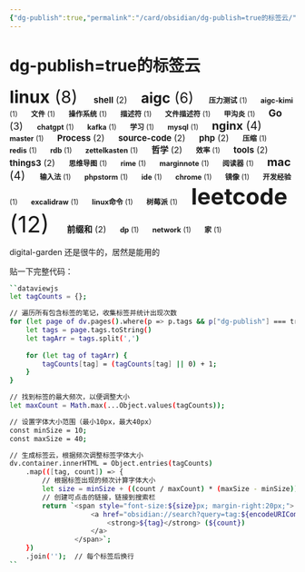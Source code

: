 ```yaml
---
{"dg-publish":true,"permalink":"/card/obsidian/dg-publish=true的标签云/","noteIcon":"2","created":"2024-10-23T20:19:22+08:00","updated":"2024-10-23T20:28:06+08:00"}
---
```



# dg-publish=true的标签云

<span style="font-size:30px; margin-right:20px;">
                    <a href="obsidian://search?query=tag:linux" style="text-decoration:none; color:inherit;">
                        <strong>linux</strong> (8)
                    </a>
                </span><span style="font-size:15px; margin-right:20px;">
                    <a href="obsidian://search?query=tag:shell" style="text-decoration:none; color:inherit;">
                        <strong>shell</strong> (2)
                    </a>
                </span><span style="font-size:25px; margin-right:20px;">
                    <a href="obsidian://search?query=tag:aigc" style="text-decoration:none; color:inherit;">
                        <strong>aigc</strong> (6)
                    </a>
                </span><span style="font-size:12.5px; margin-right:20px;">
                    <a href="obsidian://search?query=tag:%E5%8E%8B%E5%8A%9B%E6%B5%8B%E8%AF%95" style="text-decoration:none; color:inherit;">
                        <strong>压力测试</strong> (1)
                    </a>
                </span><span style="font-size:12.5px; margin-right:20px;">
                    <a href="obsidian://search?query=tag:aigc-kimi" style="text-decoration:none; color:inherit;">
                        <strong>aigc-kimi</strong> (1)
                    </a>
                </span><span style="font-size:12.5px; margin-right:20px;">
                    <a href="obsidian://search?query=tag:%E6%96%87%E4%BB%B6" style="text-decoration:none; color:inherit;">
                        <strong>文件</strong> (1)
                    </a>
                </span><span style="font-size:12.5px; margin-right:20px;">
                    <a href="obsidian://search?query=tag:%E6%93%8D%E4%BD%9C%E7%B3%BB%E7%BB%9F" style="text-decoration:none; color:inherit;">
                        <strong>操作系统</strong> (1)
                    </a>
                </span><span style="font-size:12.5px; margin-right:20px;">
                    <a href="obsidian://search?query=tag:%E6%8F%8F%E8%BF%B0%E7%AC%A6" style="text-decoration:none; color:inherit;">
                        <strong>描述符</strong> (1)
                    </a>
                </span><span style="font-size:12.5px; margin-right:20px;">
                    <a href="obsidian://search?query=tag:%E6%96%87%E4%BB%B6%E6%8F%8F%E8%BF%B0%E7%AC%A6" style="text-decoration:none; color:inherit;">
                        <strong>文件描述符</strong> (1)
                    </a>
                </span><span style="font-size:12.5px; margin-right:20px;">
                    <a href="obsidian://search?query=tag:%E7%94%B2%E6%B2%9F%E7%82%8E" style="text-decoration:none; color:inherit;">
                        <strong>甲沟炎</strong> (1)
                    </a>
                </span><span style="font-size:17.5px; margin-right:20px;">
                    <a href="obsidian://search?query=tag:Go" style="text-decoration:none; color:inherit;">
                        <strong>Go</strong> (3)
                    </a>
                </span><span style="font-size:12.5px; margin-right:20px;">
                    <a href="obsidian://search?query=tag:chatgpt" style="text-decoration:none; color:inherit;">
                        <strong>chatgpt</strong> (1)
                    </a>
                </span><span style="font-size:12.5px; margin-right:20px;">
                    <a href="obsidian://search?query=tag:kafka" style="text-decoration:none; color:inherit;">
                        <strong>kafka</strong> (1)
                    </a>
                </span><span style="font-size:12.5px; margin-right:20px;">
                    <a href="obsidian://search?query=tag:%E5%AD%A6%E4%B9%A0" style="text-decoration:none; color:inherit;">
                        <strong>学习</strong> (1)
                    </a>
                </span><span style="font-size:12.5px; margin-right:20px;">
                    <a href="obsidian://search?query=tag:mysql" style="text-decoration:none; color:inherit;">
                        <strong>mysql</strong> (1)
                    </a>
                </span><span style="font-size:20px; margin-right:20px;">
                    <a href="obsidian://search?query=tag:nginx" style="text-decoration:none; color:inherit;">
                        <strong>nginx</strong> (4)
                    </a>
                </span><span style="font-size:12.5px; margin-right:20px;">
                    <a href="obsidian://search?query=tag:master" style="text-decoration:none; color:inherit;">
                        <strong>master</strong> (1)
                    </a>
                </span><span style="font-size:15px; margin-right:20px;">
                    <a href="obsidian://search?query=tag:Process" style="text-decoration:none; color:inherit;">
                        <strong>Process</strong> (2)
                    </a>
                </span><span style="font-size:15px; margin-right:20px;">
                    <a href="obsidian://search?query=tag:source-code" style="text-decoration:none; color:inherit;">
                        <strong>source-code</strong> (2)
                    </a>
                </span><span style="font-size:15px; margin-right:20px;">
                    <a href="obsidian://search?query=tag:php" style="text-decoration:none; color:inherit;">
                        <strong>php</strong> (2)
                    </a>
                </span><span style="font-size:12.5px; margin-right:20px;">
                    <a href="obsidian://search?query=tag:%E5%8E%8B%E7%BC%A9" style="text-decoration:none; color:inherit;">
                        <strong>压缩</strong> (1)
                    </a>
                </span><span style="font-size:12.5px; margin-right:20px;">
                    <a href="obsidian://search?query=tag:redis" style="text-decoration:none; color:inherit;">
                        <strong>redis</strong> (1)
                    </a>
                </span><span style="font-size:12.5px; margin-right:20px;">
                    <a href="obsidian://search?query=tag:rdb" style="text-decoration:none; color:inherit;">
                        <strong>rdb</strong> (1)
                    </a>
                </span><span style="font-size:12.5px; margin-right:20px;">
                    <a href="obsidian://search?query=tag:zettelkasten" style="text-decoration:none; color:inherit;">
                        <strong>zettelkasten</strong> (1)
                    </a>
                </span><span style="font-size:15px; margin-right:20px;">
                    <a href="obsidian://search?query=tag:%E5%93%B2%E5%AD%A6" style="text-decoration:none; color:inherit;">
                        <strong>哲学</strong> (2)
                    </a>
                </span><span style="font-size:12.5px; margin-right:20px;">
                    <a href="obsidian://search?query=tag:%E6%95%88%E7%8E%87" style="text-decoration:none; color:inherit;">
                        <strong>效率</strong> (1)
                    </a>
                </span><span style="font-size:15px; margin-right:20px;">
                    <a href="obsidian://search?query=tag:tools" style="text-decoration:none; color:inherit;">
                        <strong>tools</strong> (2)
                    </a>
                </span><span style="font-size:15px; margin-right:20px;">
                    <a href="obsidian://search?query=tag:things3" style="text-decoration:none; color:inherit;">
                        <strong>things3</strong> (2)
                    </a>
                </span><span style="font-size:12.5px; margin-right:20px;">
                    <a href="obsidian://search?query=tag:%E6%80%9D%E7%BB%B4%E5%AF%BC%E5%9B%BE" style="text-decoration:none; color:inherit;">
                        <strong>思维导图</strong> (1)
                    </a>
                </span><span style="font-size:12.5px; margin-right:20px;">
                    <a href="obsidian://search?query=tag:rime" style="text-decoration:none; color:inherit;">
                        <strong>rime</strong> (1)
                    </a>
                </span><span style="font-size:12.5px; margin-right:20px;">
                    <a href="obsidian://search?query=tag:marginnote" style="text-decoration:none; color:inherit;">
                        <strong>marginnote</strong> (1)
                    </a>
                </span><span style="font-size:12.5px; margin-right:20px;">
                    <a href="obsidian://search?query=tag:%E9%98%85%E8%AF%BB%E5%99%A8" style="text-decoration:none; color:inherit;">
                        <strong>阅读器</strong> (1)
                    </a>
                </span><span style="font-size:20px; margin-right:20px;">
                    <a href="obsidian://search?query=tag:mac" style="text-decoration:none; color:inherit;">
                        <strong>mac</strong> (4)
                    </a>
                </span><span style="font-size:12.5px; margin-right:20px;">
                    <a href="obsidian://search?query=tag:%E8%BE%93%E5%85%A5%E6%B3%95" style="text-decoration:none; color:inherit;">
                        <strong>输入法</strong> (1)
                    </a>
                </span><span style="font-size:12.5px; margin-right:20px;">
                    <a href="obsidian://search?query=tag:phpstorm" style="text-decoration:none; color:inherit;">
                        <strong>phpstorm</strong> (1)
                    </a>
                </span><span style="font-size:12.5px; margin-right:20px;">
                    <a href="obsidian://search?query=tag:ide" style="text-decoration:none; color:inherit;">
                        <strong>ide</strong> (1)
                    </a>
                </span><span style="font-size:12.5px; margin-right:20px;">
                    <a href="obsidian://search?query=tag:chrome" style="text-decoration:none; color:inherit;">
                        <strong>chrome</strong> (1)
                    </a>
                </span><span style="font-size:12.5px; margin-right:20px;">
                    <a href="obsidian://search?query=tag:%E9%95%9C%E5%83%8F" style="text-decoration:none; color:inherit;">
                        <strong>镜像</strong> (1)
                    </a>
                </span><span style="font-size:12.5px; margin-right:20px;">
                    <a href="obsidian://search?query=tag:%E5%BC%80%E5%8F%91%E7%BB%8F%E9%AA%8C" style="text-decoration:none; color:inherit;">
                        <strong>开发经验</strong> (1)
                    </a>
                </span><span style="font-size:12.5px; margin-right:20px;">
                    <a href="obsidian://search?query=tag:excalidraw" style="text-decoration:none; color:inherit;">
                        <strong>excalidraw</strong> (1)
                    </a>
                </span><span style="font-size:12.5px; margin-right:20px;">
                    <a href="obsidian://search?query=tag:linux%E5%91%BD%E4%BB%A4" style="text-decoration:none; color:inherit;">
                        <strong>linux命令</strong> (1)
                    </a>
                </span><span style="font-size:12.5px; margin-right:20px;">
                    <a href="obsidian://search?query=tag:%E6%A0%91%E8%8E%93%E6%B4%BE" style="text-decoration:none; color:inherit;">
                        <strong>树莓派</strong> (1)
                    </a>
                </span><span style="font-size:40px; margin-right:20px;">
                    <a href="obsidian://search?query=tag:leetcode" style="text-decoration:none; color:inherit;">
                        <strong>leetcode</strong> (12)
                    </a>
                </span><span style="font-size:15px; margin-right:20px;">
                    <a href="obsidian://search?query=tag:%E5%89%8D%E7%BC%80%E5%92%8C" style="text-decoration:none; color:inherit;">
                        <strong>前缀和</strong> (2)
                    </a>
                </span><span style="font-size:12.5px; margin-right:20px;">
                    <a href="obsidian://search?query=tag:dp" style="text-decoration:none; color:inherit;">
                        <strong>dp</strong> (1)
                    </a>
                </span><span style="font-size:12.5px; margin-right:20px;">
                    <a href="obsidian://search?query=tag:network" style="text-decoration:none; color:inherit;">
                        <strong>network</strong> (1)
                    </a>
                </span><span style="font-size:12.5px; margin-right:20px;">
                    <a href="obsidian://search?query=tag:%E5%AE%B6" style="text-decoration:none; color:inherit;">
                        <strong>家</strong> (1)
                    </a>
                </span>

digital-garden 还是很牛的，居然是能用的

贴一下完整代码：

```bash
``dataviewjs
let tagCounts = {};

// 遍历所有包含标签的笔记，收集标签并统计出现次数
for (let page of dv.pages().where(p => p.tags && p["dg-publish"] === true)) {  // 只处理包含标签的页面
	let tags = page.tags.toString()
	let tagArr = tags.split(',')
	
    for (let tag of tagArr) {
        tagCounts[tag] = (tagCounts[tag] || 0) + 1;
    }
}

// 找到标签的最大频次，以便调整大小
let maxCount = Math.max(...Object.values(tagCounts));

// 设置字体大小范围（最小10px，最大40px）
const minSize = 10;
const maxSize = 40;

// 生成标签云，根据频次调整标签字体大小
dv.container.innerHTML = Object.entries(tagCounts)
    .map(([tag, count]) => {
        // 根据标签出现的频次计算字体大小
        let size = minSize + ((count / maxCount) * (maxSize - minSize));
        // 创建可点击的链接，链接到搜索栏
        return `<span style="font-size:${size}px; margin-right:20px;">
                    <a href="obsidian://search?query=tag:${encodeURIComponent(tag)}" style="text-decoration:none; color:inherit;">
                        <strong>${tag}</strong> (${count})
                    </a>
                </span>`;
    })
    .join('');  // 每个标签后换行
``
```
